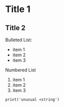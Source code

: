 # Title 1
## Title 2

Bulleted List:
- item 1
- item 2
- item 3


Numbered List
1. item 1
1. item 2
1. item 3

```
print('unusual <string')
```
</textarea>